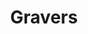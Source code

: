 ---
ee_id: '4234'
site: '1'
type: '2'
url: 2014-040-gravers
title: Gravers
year: '2014'
display_year: '2014'
medium: Foam pool noodles, tailored sweatpant leg, necklace, armbands (Nike, etc),
  wristband (Adidas, etc), Stinger All Mountain Performance Ski
dims: 140 cm x variable width x variable depth
pitch: ''
ps: ''
live_url: ''
related: ''
youtube: ''
related_code: ''
imgs: gravers-2014-040-full-Heart-01-database-SM.jpg
subheading: ''
download: ''
add_credit: ''
commission: ''
layout: things-i-made
---